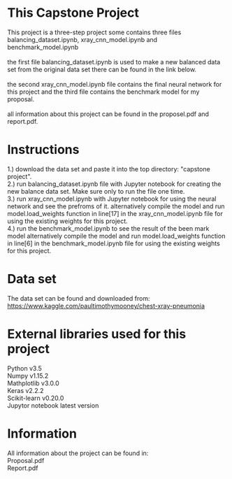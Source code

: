 # This Capstone Project
This project is a three-step project some contains three files balancing_dataset.ipynb, xray_cnn_model.ipynb and benchmark_model.ipynb
<br>
<br>
the first file balancing_dataset.ipynb is used to make a new balanced data set from the original data set there can be found in the link below.
<br>
<br>
the second xray_cnn_model.ipynb file contains the final neural network for this project and the third file contains the benchmark model for my proposal.
<br>
<br>
all information about this project can be found in the proposel.pdf and report.pdf.

# Instructions
1.) download the data set and paste it into the top directory: "capstone project".
<br>
2.) run balancing_dataset.ipynb file with Jupyter notebook for creating the new balance data set. Make sure only to run the file one time.
<br>
3.) run xray_cnn_model.ipynb with Jupyter notebook for using the neural network and see the prefroms of it.
    alternatively compile the model and run model.load_weights function in line[17] in the xray_cnn_model.ipynb file for using the existing weights for this project.
<br> 
4.) run the benchmark_model.ipynb to see the result of the been mark model
    alternatively compile the model and run model.load_weights function in line[6] in the benchmark_model.ipynb file for using the existing weights for this project.

# Data set
The data set can be found and downloaded from:
https://www.kaggle.com/paultimothymooney/chest-xray-pneumonia

# External libraries used for this project
Python v3.5
<br>
Numpy v1.15.2
<br>
Mathplotlib v3.0.0
<br>
Keras v2.2.2
<br>
Scikit-learn v0.20.0
<br>
Jupytor notebook latest version

# Information
All information about the project can be found in:
<br>
Proposal.pdf
<br>
Report.pdf
